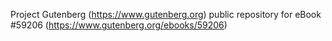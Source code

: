 Project Gutenberg (https://www.gutenberg.org) public repository for
eBook #59206 (https://www.gutenberg.org/ebooks/59206)
